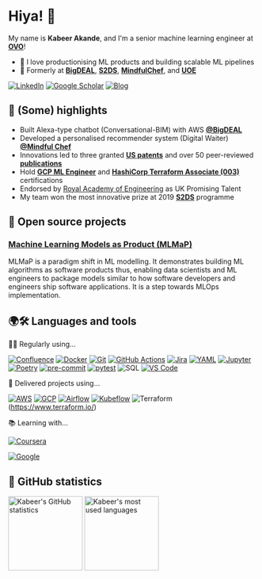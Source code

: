 # Hiya! 👋

My name is **Kabeer Akande**, and I'm a senior machine learning engineer at [**OVO**](https://www.ovoenergy.com/)!

- 💛 I love productionising ML products and building scalable ML pipelines
- 🔭 Formerly at [**BigDEAL**](https://www1.uwe.ac.uk/bl/research/big-deal.aspx), [**S2DS**](http://www.s2ds.org/), [**MindfulChef**](https://www.mindfulchef.com/), and [**UOE**](https://www.eng.ed.ac.uk/)


[![LinkedIn](https://img.shields.io/badge/LinkedIn-0077B5?style=for-the-badge&logo=linkedin&logoColor=white)](https://www.linkedin.com/in/koakande/)
[![Google Scholar](https://img.shields.io/badge/-Google%20Scholar-4285F4?style=for-the-badge&logo=Google%20Scholar&logoColor=FFFFFF)](https://scholar.google.com/citations?user=PiWvuqYAAAAJ&hl=en)
[![Blog](https://img.shields.io/badge/-Blog-3775A9?style=for-the-badge&logo=Blog&logoColor=FFFFFF)](https://kbakande.github.io/)

## 🚀 (Some) highlights

- Built Alexa-type chatbot (Conversational-BIM) with AWS [**@BigDEAL**](https://www1.uwe.ac.uk/bl/research/big-deal.aspx)
- Developed a personalised recommender system (Digital Waiter) [**@Mindful Chef**](https://www.mindfulchef.com/)
- Innovations led to three granted [**US patents**](https://uspto.report/company/Akande-Kabiru) and over 50 peer-reviewed [**publications**](https://scholar.google.co.uk/citations?user=PiWvuqYAAAAJ&hl=en)
- Hold  [**GCP ML Engineer**](https://www.credential.net/cf4c85e8-6e3b-4791-8ed5-8ad20af8f841?key=692460154c57397d4e6268c41719c602a87fa98011d70b86adf7570070660436) and [**HashiCorp Terraform Associate (003)**](https://www.credly.com/badges/eacd21df-2f7a-4690-bc69-7d90b5301343/public_url) certifications
- Endorsed by [Royal Academy of Engineering](https://raeng.org.uk/programmes-and-prizes/programmes/international-programmes/global-talent-visa) as UK Promising Talent
- My team won the most innovative prize at 2019 [**S2DS**](https://www.s2ds.org/) programme 

## 🚢 Open source projects

### [Machine Learning Models as Product (MLMaP)](https://github.com/kbakande/pet-adoption-classifier) 

MLMaP is a paradigm shift in ML modelling. It demonstrates building ML algorithms as software products thus, enabling data scientists and ML engineers to package models similar to how software developers and engineers ship software applications. It is a step towards MLOps implementation. 

## 🌍🛠 Languages and tools 

👨‍💻 Regularly using...

[![Confluence](https://img.shields.io/badge/-Confluence-172B4D?style=for-the-badge&logo=Confluence&logoColor=FFFFFF)](https://www.atlassian.com/software/confluence/)
[![Docker](https://img.shields.io/badge/-Docker-2496ED?style=for-the-badge&logo=Docker&logoColor=FFFFFF)](https://www.docker.com/)
[![Git](https://img.shields.io/badge/-Git-F05032?style=for-the-badge&logo=Git&logoColor=FFFFFF)](https://git-scm.com/)
[![GitHub Actions](https://img.shields.io/badge/-GitHub%20Actions-2088FF?style=for-the-badge&logo=GitHub%20Actions&logoColor=FFFFFF)](https://github.com/features/actions/)
[![Jira](https://img.shields.io/badge/-Jira-0052CC?style=for-the-badge&logo=Jira-Software&logoColor=FFFFFF)](https://www.atlassian.com/software/jira/)
[![YAML](https://img.shields.io/badge/-YAML-0A66C2?style=for-the-badge&logo=LinkedIn&logoColor=FFFFFF)](https://yaml.org/)
[![Jupyter](https://img.shields.io/badge/-Jupyter-F37626?style=for-the-badge&logo=Jupyter&logoColor=FFFFFF)](https://jupyter.org/)
[![Poetry](https://img.shields.io/badge/-Poetry-60A5FA?style=for-the-badge&logo=Poetry&logoColor=FFFFFF)](https://python-poetry.org/)
[![pre-commit](https://img.shields.io/badge/-pre--commit-FAB040?style=for-the-badge&logo=pre-commit&logoColor=000000)](https://pre-commit.com/)
[![pytest](https://img.shields.io/badge/-pytest-0A9EDC?style=for-the-badge&logo=pytest&logoColor=FFFFFF)](https://docs.pytest.org/)
![SQL](https://img.shields.io/badge/-SQL-000000?style=for-the-badge&logo=&logoColor=FFFFFF)
[![VS Code](https://img.shields.io/badge/-VS%20Code-007ACC?style=for-the-badge&logo=Visual%20Studio%20Code&logoColor=FFFFFF)](https://code.visualstudio.com/)

🎉 Delivered projects using...

[![AWS](https://img.shields.io/badge/-AWS-232F3E?style=for-the-badge&logo=Amazon%20AWS&logoColor=FFFFFF)](https://aws.amazon.com/)
[![GCP](https://img.shields.io/badge/-GCP-4285F4?style=for-the-badge&logo=Google%20Cloud&logoColor=FFFFFF)](https://cloud.google.com/)
[![Airflow](https://img.shields.io/badge/-Airflow-017CEE?style=for-the-badge&logo=Apache%20Airflow&logoColor=FFFFFF)](https://airflow.apache.org/)
[![Kubeflow](https://img.shields.io/badge/-Kubeflow-213D7A?style=for-the-badge&logo=Kubeflow&logoColor=FFFFFF)](https://www.kubeflow.org/)
![Terraform](https://img.shields.io/badge/terraform-%235835CC.svg?style=for-the-badge&logo=terraform&logoColor=white)(https://www.terraform.io/)

📚 Learning with...

[![Coursera](https://img.shields.io/badge/-Coursera-0056D2?style=for-the-badge&logo=Coursera&logoColor=FFFFFF)](https://www.coursera.org/)

[![Google](https://img.shields.io/badge/Google_Cloud-4285F4?style=for-the-badge&logo=google-cloud&logoColor=white)](https://www.cloudskillsboost.google/)

## 🧮 GitHub statistics

<p>
    <img height="150" src="https://github-readme-stats.vercel.app/api?username=kbakande&count_private=true&show_icons=true&hide_title=true" alt="Kabeer's GitHub statistics">
    <img height="150" src="https://github-readme-stats.vercel.app/api/top-langs/?username=kbakande&layout=compact&custom_title=Most%20used%20languages" alt="Kabeer's most used languages">
</p>